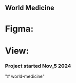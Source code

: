 ## World Medicine

# Figma: <Link>

# View: <Link>

### Project started Nov_5 2024
"# world-medicine" 
